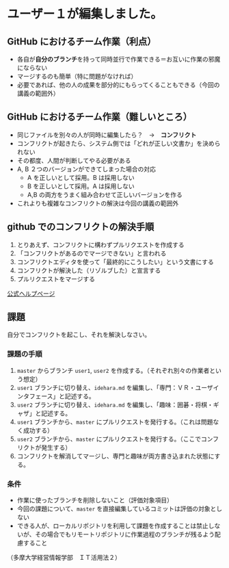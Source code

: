 # ユーザー１が編集しました。

## GitHub におけるチーム作業（利点）

- 各自が**自分のブランチ**を持って同時並行で作業できる＝お互いに作業の邪魔にならない
- マージするのも簡単（特に問題がなければ）
- 必要であれば、他の人の成果を部分的にもらってくることもできる（今回の講義の範囲外）

## GitHub におけるチーム作業（難しいところ）

- 同じファイルを別々の人が同時に編集したら？　→　**コンフリクト**
- コンフリクトが起きたら、システム側では「どれが正しい文書か」を決められない
- その都度、人間が判断してやる必要がある
- A, B ２つのバージョンができてしまった場合の対応
  - A を正しいとして採用。B は採用しない
  - B を正しいとして採用。A は採用しない
  - A,B の両方をうまく組み合わせて正しいバージョンを作る
- これよりも複雑なコンフリクトの解決は今回の講義の範囲外

## github でのコンフリクトの解決手順

1. とりあえず、コンフリクトに構わずプルリクエストを作成する
1. 「コンフリクトがあるのでマージできない」と言われる
1. コンフリクトエディタを使って「最終的にこうしたい」という文書にする
1. コンフリクトが解決した（リゾルブした）と宣言する
1. プルリクエストをマージする

[公式ヘルプページ](https://help.github.com/ja/github/collaborating-with-issues-and-pull-requests/resolving-a-merge-conflict-on-github)

## 課題

自分でコンフリクトを起こし、それを解決しなさい。

### 課題の手順

1. `master` からブランチ `user1`, `user2` を作成する。（それぞれ別々の作業者という想定）
1. `user1` ブランチに切り替え、`idehara.md` を編集し、「専門：ＶＲ・ユーザインタフェース」と記述する。
1. `user2` ブランチに切り替え、`idehara.md` を編集し、「趣味：囲碁・将棋・ギャザ」と記述する。
1. `user1` ブランチから、`master` にプルリクエストを発行する。（これは問題なく成功する）
1. `user2` ブランチから、`master` にプルリクエストを発行する。（ここでコンフリクトが発生する）
1. コンフリクトを解消してマージし、専門と趣味が両方書き込まれた状態にする。

### 条件
- 作業に使ったブランチを削除しないこと（評価対象項目）
- 今回の課題について、`master` を直接編集しているコミットは評価の対象としない
- できる人が、ローカルリポジトリを利用して課題を作成することは禁止しないが、その場合でもリモートリポジトリに作業過程のブランチが残るよう配慮すること

（多摩大学経営情報学部　ＩＴ活用法２）
